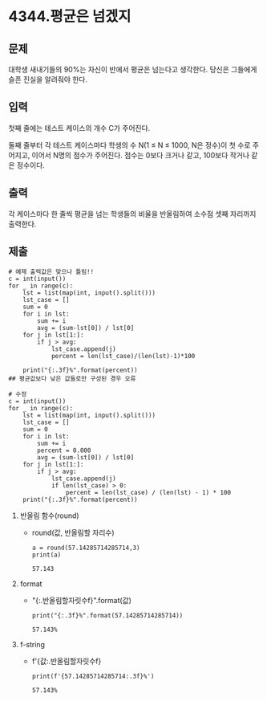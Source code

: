# 4344.평균은 넘겠지

## 문제

대학생 새내기들의 90%는 자신이 반에서 평균은 넘는다고 생각한다. 당신은 그들에게 슬픈 진실을 알려줘야 한다.

## 입력

첫째 줄에는 테스트 케이스의 개수 C가 주어진다.

둘째 줄부터 각 테스트 케이스마다 학생의 수 N(1 ≤ N ≤ 1000, N은 정수)이 첫 수로 주어지고, 이어서 N명의 점수가 주어진다. 점수는 0보다 크거나 같고, 100보다 작거나 같은 정수이다.

## 출력

각 케이스마다 한 줄씩 평균을 넘는 학생들의 비율을 반올림하여 소수점 셋째 자리까지 출력한다.

## 제출

```
# 예제 출력값은 맞으나 틀림!!
c = int(input())
for _ in range(c):
    lst = list(map(int, input().split()))
    lst_case = []
    sum = 0
    for i in lst:
        sum += i
        avg = (sum-lst[0]) / lst[0]
    for j in lst[1:]:
        if j > avg:
            lst_case.append(j)
            percent = len(lst_case)/(len(lst)-1)*100
   
    print("{:.3f}%".format(percent))
## 평균값보다 낮은 값들로만 구성된 경우 오류
```

```
# 수정
c = int(input())
for _ in range(c):
    lst = list(map(int, input().split()))
    lst_case = []
    sum = 0
    for i in lst:
        sum += i
        percent = 0.000
        avg = (sum-lst[0]) / lst[0]
    for j in lst[1:]:
        if j > avg:
            lst_case.append(j)
            if len(lst_case) > 0:
                percent = len(lst_case) / (len(lst) - 1) * 100
    print("{:.3f}%".format(percent))
```



1. 반올림 함수(round)

   - round(값, 반올림할 자리수)

     ```
     a = round(57.14285714285714,3)
     print(a)
     
     57.143
     ```

2. format

   - "{:.반올림할자릿수f}".format(값)

     ```
     print("{:.3f}%".format(57.14285714285714))
     
     57.143%
     ```

3. f-string

   - f'{값:.반올림할자릿수f}

     ```
     print(f'{57.14285714285714:.3f}%')
     
     57.143%
     ```

     